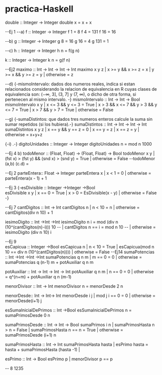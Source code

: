 # practica-Haskell

double :: Integer -> Integer 
double x = x + x

--Ej 1 --a) 
f :: Integer -> Integer 
f 1 = 8 
f 4 = 131 
f 16 = 16

--b) 
g :: Integer -> Integer 
g 8 = 16 
g 16 = 4 
g 131 = 1

--c) 
h :: Integer -> Integer 
h n = f(g n) 

k :: Integer -> Integer 
k n = g(f n)

--Ej2 
maximo :: Int -> Int -> Int -> Int 
maximo x y z | x >= y && x >= z = x 
             | y >= x && y >= z = y 
             | otherwise = z

--d) {-mismoIntervalo: dados dos numeros reales, indica si estan relacionados considerando la relacion de equivalencia en R cuyas clases de equivalencia son: (−∞, 3], (3, 7] y (7, ∞), o dicho de otra forma, si pertenecen al mismo intervalo. -} 
mismoIntervalo :: Int -> Int -> Bool
mismoIntervalo x y | x <= 3 && y <= 3 = True 
                   | x > 3 && x <= 7 && y > 3 && y <= 7 = True 
                   | x > 7 && y > 7 = True 
                   | otherwise = False

--g) {-sumaDistintos: que dados tres numeros enteros calcule la suma sin sumar repetidos (si los hubiera).-} 
sumaDistintos :: Int -> Int -> Int -> Int 
sumaDistintos x y z | x == y && y == z = 0 
                    | x == y = z 
                    | x == z = y 
                    | otherwise = x+y+z

{-i) .-} 
digitoUnidades :: Integer -> Integer 
digitoUnidades n = mod n 1000

--Ej 4 b)
todoMenor :: (Float, Float) -> (Float, Float) -> Bool 
todoMenor x y |(fst x) > (fst y) && (snd x) > (snd y) = True
              | otherwise = False 
--todoMenor (a,b) (c.d) =


--Ej 2
parteEntera:: Float -> Integer
parteEntera x | x < 1 = 0
              | otherwise = parteEntera(x - 1) + 1

--Ej 3
{-esDivisible :: Integer ->Integer ->Bool       
esDivisible x y | x == 0 = True
                | x > 0 = EsDivisible(x - y)
                | otherwise = False   -}

--Ej 7
cantDigitos :: Int -> Int
cantDigitos n | n < 10 = n
              | otherwise = cantDigitos(div n 10) + 1

iesimoDigito :: Int ->Int ->Int
iesimoDigito n i = mod (div n (10^(cantDigitos(n)-i))) 10
-- | cantDigitos n == i = mod n 10
-- | otherwise = iesimoDigito (div n 10) i

--Ej 9  
esCapicua :: Integer ->Bool
esCapicua n | n < 10 = True
            | esCapicua(mod n 10 == div n (10^(cantDigitos(n)))) 
            | otherwise = False
--Ej14
sumaPotencias :: Int ->Int ->Int ->Int
sumaPotencias q n m | m == 0 = 0
                    | otherwise = sumaPotencias q (n-1) m + potAuxiliar q n m               

potAuxiliar :: Int -> Int -> Int -> Int
potAuxiliar q n m  | n == 0 = 0
                   | otherwise = q^(n+m) + potAuxiliar q n (m-1)


menorDivisor :: Int -> Int
menorDivisor n = menorDesde 2 n 

menorDesde:: Int -> Int-> Int
menorDesde i j | mod j i == 0 = 0
               | otherwise = menorDesde(i+1) j 

esSumaInicialDePrimos :: Int ->Bool
esSumaInicialDePrimos n = sumaPrimosDesde 0 n 

sumaPrimosDesde :: Int -> Int -> Bool
sumaPrimos i n | sumaPrimosHasta n > n = False
               | sumaPrimosHasta n == n = True
               | otherwise = sumaPrimosDesde (i+1) n

sumaPrimosHasta :: Int ->  Int 
sumaPrimosHasta hasta | esPrimo hasta = hasta + sumaPrimosHasta (hasta -1)
                      | 

esPrimo :: Int -> Bool
esPrimo p | menorDivisor p == p 

-- 8  1235
